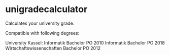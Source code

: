 # unigradecalculator

Calculates your university grade.

Compatible with following degrees:

  University Kassel:
    Informatik Bachelor PO 2010
    Informatik Bachelor PO 2018
    Wirtschaftswissenschaften Bachelor PO 2012

